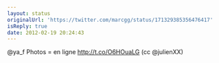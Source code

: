 ```yaml
---
layout: status
originalUrl: 'https://twitter.com/marcgg/status/171329385356476417'
isReply: true
date: 2012-02-19 20:24:43
---
```


@ya_f Photos = en ligne http://t.co/O6HOuaLG (cc @julienXX)

